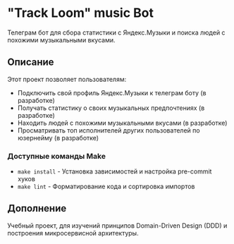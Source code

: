 # "Track Loom" music Bot

Телеграм бот для сбора статистики с Яндекс.Музыки и поиска людей с похожими музыкальными вкусами.

## Описание

Этот проект позволяет пользователям:
- Подключить свой профиль Яндекс.Музыки к телеграм боту (в разработке)
- Получать статистику о своих музыкальных предпочтениях (в разработке)
- Находить людей с похожими музыкальными вкусами (в разработке)
- Просматривать топ исполнителей других пользователей по юзернейму (в разработке)

### Доступные команды Make

- `make install` - Установка зависимостей и настройка pre-commit хуков
- `make lint` - Форматирование кода и сортировка импортов

## Дополнение

Учебный проект, для изучений принципов Domain-Driven Design (DDD) и построения микросервисной архитектуры.
